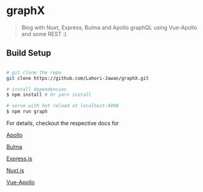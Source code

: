 # graphX

> Blog with Nuxt, Express, Bulma and Apollo graphQL using Vue-Apollo and some REST :)

## Build Setup

``` bash

# git clone the repo
git clone https://github.com/Lahori-Jawan/graphX.git

# install dependencies
$ npm install # Or yarn install

# serve with hot reload at localhost:4000
$ npm run graph

```

For details, checkout the respective docs for

[Apollo](http://graphql.org/) 

[Bulma](https://bulma.io/)

[Express.js](https://expressjs.com)

[Nuxt.js](https://github.com/nuxt/nuxt.js)

[Vue-Apollo](https://github.com/Akryum/vue-apollo)
